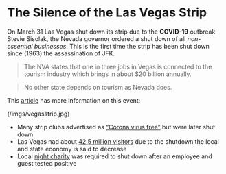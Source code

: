 # The Silence of the Las Vegas Strip
On March 31 Las Vegas shut down its strip due to the **COVID-19** outbreak. Stevie Sisolak, the Nevada governor ordered a shut down of all *non-essential businesses*. This is the first time the strip has been shut down since (1963) the assassination of JFK.

> The NVA states that one in three jobs in Vegas is connected to the tourism industry which brings in about $20 billion annually.

> No other state depends on tourism as Nevada does.

This [article](https://www.theguardian.com/world/2020/apr/14/las-vegas-strip-closed-coronavirus) has more information on this event:

(/imgs/vegasstrip.jpg)

* Many strip clubs advertised as [“Corona virus free”](https://www.vice.com/en_us/article/pkewbv/a-las-vegas-strip-club-is-advertising-coronavirus-free-lap-dances) but were later shut down
* Las Vegas had about [42.5 million visitors](https://assets.simpleviewcms.com/simpleview/image/upload/v1/clients/lasvegas/ES_Feb_2020_385c7008-9d01-4964-9d1f-a6a447fe9579.pdf) due to the shutdown the local and state economy is said to decrease
* Local [night charity](https://www.reviewjournal.com/local/local-las-vegas/night-shelter-closed-but-catholic-charities-still-offering-services-1992330/) was required to shut down after an employee and guest tested positive
